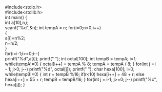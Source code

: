 #include<stdio.h>    
#include<stdlib.h>  
int main()
{  
    int a[10],n,i;    
    scanf("%d",&n);
    int tempA = n;
    for(i=0;n>0;i++)    
    {    
        a[i]=n%2;    
        n=n/2;    
    }        
    for(i=i-1;i>=0;i--)    
        printf("%d",a[i]); 
    printf(" ");
    int octal[100];
    int tempB = tempA;
    i=1; 
    while(tempA!=0)
    {
        octal[i++] = tempA % 8;
        tempA = tempA / 8;
    }
    for(int j = i - 1; j>0; j--)
        printf("%d", octal[j]);
    printf(" ");
    char hexa[100];
    i=0;
    while(tempB!=0)
    {
        int r = tempB %16;
        if(r<10)
            hexa[i++] = 48 + r;
        else
            hexa[i++] = 55 + r;
        tempB = tempB/16;
    }
    for(int j = i-1; j>=0; j--)
        printf("%c", hexa[j]);
}
